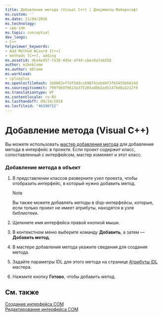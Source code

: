 ```yaml
---
title: Добавление метода (Visual C++) | Документы Майкрософт
ms.custom: ''
ms.date: 11/04/2016
ms.technology:
- cpp-ide
ms.topic: conceptual
dev_langs:
- C++
helpviewer_keywords:
- Add Method Wizard [C++]
- methods [C++], adding
ms.assetid: 4ba4e45f-fa38-4d5e-af44-cbec0a7ab558
author: mikeblome
ms.author: mblome
ms.workload:
- cplusplus
ms.openlocfilehash: 1b0082ef7df5ddcc698741ebd4f3fb5455b6614d
ms.sourcegitcommit: 799f9b976623a375203ad8b2ad5147bd6a2212f0
ms.translationtype: HT
ms.contentlocale: ru-RU
ms.lasthandoff: 09/19/2018
ms.locfileid: "46390712"
---
```

# <a name="adding-a-method--visual-c"></a>Добавление метода (Visual C++)

Вы можете использовать [мастер добавления метода](../ide/add-method-wizard.md) для добавления метода в интерфейс в проекте. Если проект содержит класс, сопоставленный с интерфейсом, мастер изменяет и этот класс.

### <a name="to-add-a-method-to-your-object"></a>Добавление метода в объект

1. В представлении классов разверните узел проекта, чтобы отобразить интерфейс, в который нужно добавить метод.

   > [!NOTE]
   > Вы также можете добавлять методы в disp-интерфейсы, которые, если только проект не имеет атрибуты, находятся в узле библиотеки.

1. Щелкните имя интерфейса правой кнопкой мыши.

1. В контекстном меню выберите команду **Добавить**, а затем — **Добавить метод**.

1. В мастере добавления метода укажите сведения для создания метода.

1. Задайте параметры IDL для этого метода на странице [Атрибуты IDL](../ide/idl-attributes-add-method-wizard.md) мастера.

1. Нажмите кнопку **Готово**, чтобы добавить метод.

## <a name="see-also"></a>См. также

[Создание интерфейса COM](../ide/creating-a-com-interface-visual-cpp.md)<br>
[Редактирование интерфейса COM](../ide/editing-a-com-interface.md)